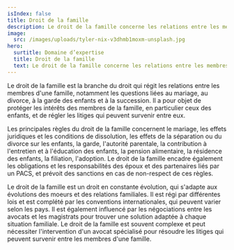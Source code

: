```yaml
---
isIndex: false
title: Droit de la famille
description: Le droit de la famille concerne les relations entre les membres d'une famille, notamment les questions liées à la mariage, au divorce, à la garde des enfants et à la succession.
image:
  src: /images/uploads/tyler-nix-v3dhmb1moxm-unsplash.jpg
hero: 
  surtitle: Domaine d’expertise
  title: Droit de la famille
  text: Le droit de la famille concerne les relations entre les membres d'une famille, notamment les questions liées à la mariage, au divorce, à la garde des enfants et à la succession.
---
```

Le droit de la famille est la branche du droit qui régit les relations entre les membres d'une famille, notamment les questions liées au mariage, au divorce, à la garde des enfants et à la succession. Il a pour objet de protéger les intérêts des membres de la famille, en particulier ceux des enfants, et de régler les litiges qui peuvent survenir entre eux.



Les principales règles du droit de la famille concernent le mariage, les effets juridiques et les conditions de dissolution, les effets de la séparation ou du divorce sur les enfants, la garde, l'autorité parentale, la contribution à l'entretien et à l'éducation des enfants, la pension alimentaire, la résidence des enfants, la filiation, l'adoption. Le droit de la famille encadre également les obligations et les responsabilités des époux et des partenaires liés par un PACS, et prévoit des sanctions en cas de non-respect de ces règles.



Le droit de la famille est un droit en constante évolution, qui s'adapte aux évolutions des moeurs et des relations familiales. Il est régi par différentes lois et est complété par les conventions internationales, qui peuvent varier selon les pays. Il est également influencé par les négociations entre les avocats et les magistrats pour trouver une solution adaptée à chaque situation familiale. Le droit de la famille est souvent complexe et peut nécessiter l'intervention d'un avocat spécialisé pour résoudre les litiges qui peuvent survenir entre les membres d'une famille.